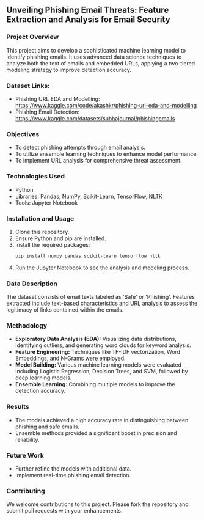## Unveiling Phishing Email Threats: Feature Extraction and Analysis for Email Security

### Project Overview
This project aims to develop a sophisticated machine learning model to identify phishing emails. It uses advanced data science techniques to analyze both the text of emails and embedded URLs, applying a two-tiered modeling strategy to improve detection accuracy.

### Dataset Links:
- Phishing URL EDA and Modelling: https://www.kaggle.com/code/akashkr/phishing-url-eda-and-modelling
- Phishing Email Detection: https://www.kaggle.com/datasets/subhajournal/phishingemails

### Objectives
- To detect phishing attempts through email analysis.
- To utilize ensemble learning techniques to enhance model performance.
- To implement URL analysis for comprehensive threat assessment.

### Technologies Used
- Python
- Libraries: Pandas, NumPy, Scikit-Learn, TensorFlow, NLTK
- Tools: Jupyter Notebook

### Installation and Usage
1. Clone this repository.
2. Ensure Python and pip are installed.
3. Install the required packages:
   ```bash
   pip install numpy pandas scikit-learn tensorflow nltk
   ```
4. Run the Jupyter Notebook to see the analysis and modeling process.

### Data Description
The dataset consists of email texts labeled as 'Safe' or 'Phishing'. Features extracted include text-based characteristics and URL analysis to assess the legitimacy of links contained within the emails.

### Methodology
- **Exploratory Data Analysis (EDA):** Visualizing data distributions, identifying outliers, and generating word clouds for keyword analysis.
- **Feature Engineering:** Techniques like TF-IDF vectorization, Word Embeddings, and N-Grams were employed.
- **Model Building:** Various machine learning models were evaluated including Logistic Regression, Decision Trees, and SVM, followed by deep learning models.
- **Ensemble Learning:** Combining multiple models to improve the detection accuracy.

### Results
- The models achieved a high accuracy rate in distinguishing between phishing and safe emails.
- Ensemble methods provided a significant boost in precision and reliability.

### Future Work
- Further refine the models with additional data.
- Implement real-time phishing email detection.

### Contributing
We welcome contributions to this project. Please fork the repository and submit pull requests with your enhancements.
